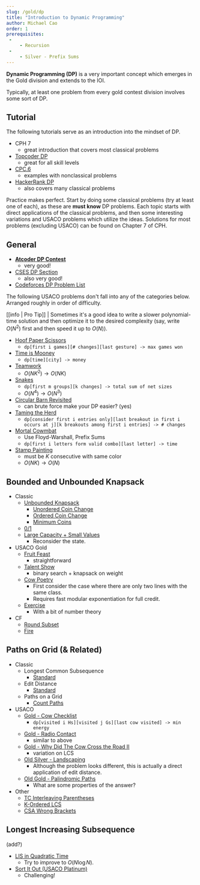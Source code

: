 ```yaml
---
slug: /gold/dp
title: "Introduction to Dynamic Programming"
author: Michael Cao
order: 1
prerequisites: 
 - 
     - Recursion
 - 
     - Silver - Prefix Sums
---
```


**Dynamic Programming (DP)** is a very important concept which emerges in the Gold division and extends to the IOI.

<!-- END DESCRIPTION -->

Typically, at least one problem from every gold contest division involves some sort of DP.

## Tutorial

The following tutorials serve as an introduction into the mindset of DP.

 - CPH 7 
   - great introduction that covers most classical problems
 - [Topcoder DP](https://www.topcoder.com/community/competitive-programming/tutorials/dynamic-programming-from-novice-to-advanced/)
   - great for all skill levels
 - [CPC.6](https://github.com/SuprDewd/T-414-AFLV/tree/master/06_dynamic_programming)
   - examples with nonclassical problems
 - [HackerRank DP](https://www.hackerrank.com/topics/dynamic-programming)
   - also covers many classical problems

Practice makes perfect. Start by doing some classical problems (try at least one of each), as these are **must know** DP problems. Each topic starts with direct applications of the classical problems, and then some interesting variations and USACO problems which utilize the ideas. Solutions for most problems (excluding USACO) can be found on Chapter 7 of CPH.

## General

 * [**Atcoder DP Contest**](https://atcoder.jp/contests/dp/tasks)
   * very good!
 * [CSES DP Section](https://cses.fi/problemset/list/)
   * also very good!
 * [Codeforces DP Problem List](http://codeforces.com/blog/entry/325)

The following USACO problems don't fall into any of the categories below. Arranged roughly in order of difficulty. 


[[info | Pro Tip]]
| Sometimes it's a good idea to write a slower polynomial-time solution and then optimize it to the desired complexity (say, write $O(N^2)$ first and then speed it up to $O(N)$).

 * [Hoof Paper Scissors](http://www.usaco.org/index.php?page=viewproblem2&cpid=694)
   * `dp[first i games][# changes][last gesture] -> max games won`
 * [Time is Mooney](http://www.usaco.org/index.php?page=viewproblem2&cpid=993)
   * `dp[time][city] -> money`
 * [Teamwork](http://usaco.org/index.php?page=viewproblem2&cpid=863)
   * $O(NK^2)\to O(NK)$
 * [Snakes](http://www.usaco.org/index.php?page=viewproblem2&cpid=945)
   * `dp[first m groups][k changes] -> total sum of net sizes`
   * $O(N^4)\to O(N^3)$
 * [Circular Barn Revisited](http://www.usaco.org/index.php?page=viewproblem2&cpid=622)
   * can brute force make your DP easier? (yes)
 * [Taming the Herd](http://www.usaco.org/index.php?page=viewproblem2&cpid=815)
   * `dp[consider first i entries only][last breakout in first i occurs at j][k breakouts among first i entries] -> # changes`
 * [Mortal Cowmbat](http://usaco.org/index.php?page=viewproblem2&cpid=971)
   * Use Floyd-Warshall, Prefix Sums
   * `dp[first i letters form valid combo][last letter] -> time`
 * [Stamp Painting](http://www.usaco.org/index.php?page=viewproblem2&cpid=791)
   * must be $K$ consecutive with same color
   * $O(NK)\to O(N)$

## Bounded and Unbounded Knapsack

 * Classic
   * [Unbounded Knapsack](https://www.hackerrank.com/challenges/unbounded-knapsack/problem)
     * [Unordered Coin Change](https://cses.fi/problemset/task/1635)
     * [Ordered Coin Change](https://cses.fi/problemset/task/1636)
     * [Minimum Coins](https://cses.fi/problemset/task/1634)
   * [0/1](https://www.hackerrank.com/contests/srin-aadc03/challenges/classic-01-knapsack/problem)
   * [Large Capacity + Small Values](https://atcoder.jp/contests/dp/tasks/dp_e)
      * Reconsider the state.
 * USACO Gold
   * [Fruit Feast](http://www.usaco.org/index.php?page=viewproblem2&cpid=574)
     * straightforward
   * [Talent Show](http://www.usaco.org/index.php?page=viewproblem2&cpid=839)
     * binary search + knapsack on weight
   * [Cow Poetry](http://usaco.org/index.php?page=viewproblem2&cpid=897)
     * First consider the case where there are only two lines with the same class.
     * Requires fast modular exponentiation for full credit.
   * [Exercise](http://www.usaco.org/index.php?page=viewproblem2&cpid=1043)
     * With a bit of number theory
 * CF
   * [Round Subset](http://codeforces.com/contest/837/problem/D) [](59)
   * [Fire](http://codeforces.com/contest/864/problem/E) [](59)

## Paths on Grid (& Related)

 * Classic
   * Longest Common Subsequence
     * [Standard](https://leetcode.com/problems/longest-common-subsequence/)
   * Edit Distance
     * [Standard](https://www.hackerrank.com/contests/cse-830-homework-3/challenges/edit-distance)
   * Paths on a Grid
     * [Count Paths](https://atcoder.jp/contests/dp/tasks/dp_h)
 * USACO
   * [Gold - Cow Checklist](http://www.usaco.org/index.php?page=viewproblem2&cpid=670)
     * `dp[visited i Hs][visited j Gs][last cow visited] -> min energy`
   * [Gold - Radio Contact](http://www.usaco.org/index.php?page=viewproblem2&cpid=598)
     * similar to above
   * [Gold - Why Did The Cow Cross the Road II](http://www.usaco.org/index.php?page=viewproblem2&cpid=718)
     * variation on LCS
   * [Old Silver - Landscaping](http://www.usaco.org/index.php?page=viewproblem2&cpid=126)
     * Although the problem looks different, this is actually a direct application of edit distance.
   * [Old Gold - Palindromic Paths](http://www.usaco.org/index.php?page=viewproblem2&cpid=553)
     * What are some properties of the answer?
 * Other
   * [TC Interleaving Parentheses](https://community.topcoder.com/stat?c=problem_statement&pm=14635&rd=16933)
   * [K-Ordered LCS](https://www.hackerearth.com/problem/algorithm/mancunian-and-k-ordered-lcs-e6a4b8c6/)
   * [CSA Wrong Brackets](https://csacademy.com/contest/round-51/task/wrong-brackets/) [](69)

## Longest Increasing Subsequence

(add?)

 * [LIS in Quadratic Time](https://leetcode.com/problems/longest-increasing-subsequence/)
    * Try to improve to $O(N\log N)$. 
 * [Sort It Out (USACO Platinum)](http://www.usaco.org/index.php?page=viewproblem2&cpid=865)
    * Challenging!